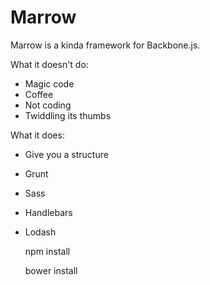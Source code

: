 Marrow
======

Marrow is a kinda framework for Backbone.js.

What it doesn't do:

- Magic code
- Coffee
- Not coding
- Twiddling its thumbs

What it does:

- Give you a structure
- Grunt
- Sass
- Handlebars
- Lodash


    npm install

    bower install